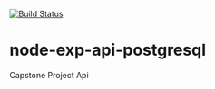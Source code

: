 [![Build Status](https://travis-ci.org/Obinnajude/node-exp-api-postgresql.svg?branch=master)](https://travis-ci.org/Obinnajude/node-exp-api-postgresql)

# node-exp-api-postgresql
Capstone Project Api 
